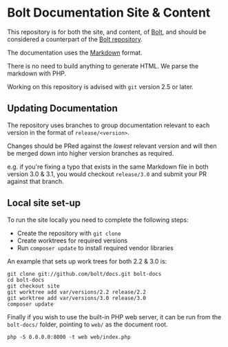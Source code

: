 Bolt Documentation Site & Content
=============================

This repository is for both the site, and content, of [Bolt](http://docs.bolt.cm/),
and should be considered a counterpart of the [Bolt repository](https://github.com/bolt/bolt).

The documentation uses the [Markdown](http://daringfireball.net/projects/markdown/) format.

There is no need to build anything to generate HTML. We parse the markdown with PHP.

Working on this repository is advised with `git` version 2.5 or later.

Updating Documentation
----------------------

The repository uses branches to group documentation relevant to each version in the format of 
`release/<version>`.

Changes should be PRed against the *lowest* relevant version and will then be merged down into 
higher version branches as required.

e.g. if you're fixing a typo that exists in the same Markdown file in both version 3.0 & 3.1, you 
would checkout `release/3.0` and submit your PR against that branch.

Local site set-up
-----------------

To run the site locally you need to complete the following steps:

  * Create the repository with `git clone`
  * Create worktrees for required versions
  * Run `composer update` to install required vendor libraries

An example that sets up work trees for both 2.2 & 3.0 is:

```
git clone git://github.com/bolt/docs.git bolt-docs
cd bolt-docs
git checkout site
git worktree add var/versions/2.2 release/2.2
git worktree add var/versions/3.0 release/3.0
composer update
```

Finally if you wish to use the built-in PHP web server, it can be run from the `bolt-docs/`
folder, pointing to `web/` as the document root.

```
php -S 0.0.0.0:8000 -t web web/index.php
```
